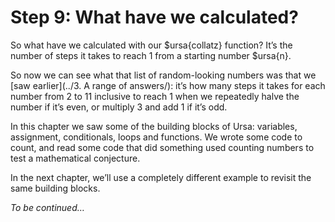 # Step 9: What have we calculated?

So what have we calculated with our $ursa{collatz} function? It’s the number of steps it takes to reach 1 from a starting number $ursa{n}.

So now we can see what that list of random-looking numbers was that we [saw earlier](../3. A range of answers/): it’s how many steps it takes for each number from 2 to 11 inclusive to reach 1 when we repeatedly halve the number if it’s even, or multiply 3 and add 1 if it’s odd.

In this chapter we saw some of the building blocks of Ursa: variables, assignment, conditionals, loops and functions. We wrote some code to count, and read some code that did something used counting numbers to test a mathematical conjecture.

In the next chapter, we’ll use a completely different example to revisit the same building blocks.

*To be continued…*
<!-- $nextstep{../../2. ???/,???} -->